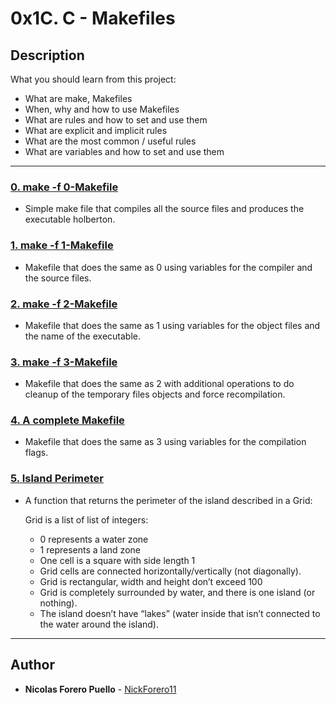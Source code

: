 # 0x1C. C - Makefiles

## Description

What you should learn from this project:

* What are make, Makefiles
* When, why and how to use Makefiles
* What are rules and how to set and use them
* What are explicit and implicit rules
* What are the most common / useful rules
* What are variables and how to set and use them

---

### [0. make -f 0-Makefile](./0-Makefile)

* Simple make file that compiles all the source files and produces the executable holberton.

### [1. make -f 1-Makefile](./1-Makefile)

* Makefile that does the same as 0 using variables for the compiler and the source files.

### [2. make -f 2-Makefile](./2-Makefile)

* Makefile that does the same as 1 using variables for the object files and the name of the executable.

### [3. make -f 3-Makefile](./3-Makefile)

* Makefile that does the same as 2 with additional operations to do cleanup of the temporary files objects and force recompilation.

### [4. A complete Makefile](./4-Makefile)

* Makefile that does the same as 3 using variables for the compilation flags.

### [5. Island Perimeter](./5-island_perimeter.py)

* A function that returns the perimeter of the island described in a Grid:

  Grid is a list of list of integers:
  * 0 represents a water zone
  * 1 represents a land zone
  * One cell is a square with side length 1
  * Grid cells are connected horizontally/vertically (not diagonally).
  * Grid is rectangular, width and height don’t exceed 100
  * Grid is completely surrounded by water, and there is one island (or nothing).
  * The island doesn’t have “lakes” (water inside that isn’t connected to the water around the island).

---

## Author

* **Nicolas Forero Puello** - [NickForero11](https://github.com/NickForero11)
